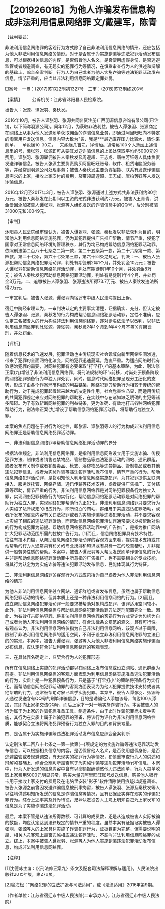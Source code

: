 # 【201926018】为他人诈骗发布信息构成非法利用信息网络罪 文/戴建军，陈青

【裁判要旨】

非法利用信息网络罪的客观行为方式除了自己非法利用信息网络的情形，还应包括为他人非法利用信息网络的情形。对于是否属于为实施诈骗等违法犯罪活动发布信息，可以根据相关信息的内容，是否假冒他人名义，是否使用虚假身份，是否逃避监管或者规避调查，有无现实的犯罪行为等情况，在慎重审查行为人的供述和辩解的基础上，综合全案判断。行为人为自己或者为他人实施诈骗等违法犯罪活动发布信息，情节严重的，应当以非法利用信息网络罪定罪处罚。

□案号　一审：(2017)苏1322刑初1327号　二审：(2018)苏13刑终203号

【案情】 　　公诉机关：江苏省沐阳县人民检察院。

被告人：张源、谭张羽、秦秋发。

2016年10月，被告人谭张羽、张源共同出资注册广西羽源信息咨询有限公司(已注销，以下简称羽源公司)。同年12月，为获取非法利益，被告人谭张羽、张源商定在网络上从事为他人发送刷单获取佣金的诈骗信息业务，即通过阿里旺旺向不特定的淘宝用户发送信息，信息内容大致为"亲，我是\*\*\*最近库存压力比较大，请你来刷单，一单能赚10-30元，一天能赚几百元，详情加。通常每100个人添加上述信息里的号，谭张羽、张源即可从要其发送诈骗信息的上家处获取平均约5000元的费用。谭张羽、张源雇佣被告人秦秋发及周遵超、王志成、唐柏芳钰等人具体负责发送诈骗信息。被告人张源主要负责购买阿里旺旺账号、软件、租赁电脑服务器等，并经常到羽源公司处理事务；被告人秦秋发主要负责招揽、联系有发送诈骗信息需求的上家，接收上家支付的费用，及带领周遵超、王志成、唐柏芳钰等人发送诈骗信息。

2016年12月至2017年3月，被告人谭张羽、张源通过上述方式共非法获利约80余万元，被告人秦秋发在此期间以工资的形式非法获利约2万元。被害人王青青、洪金爱因添加被告人谭张羽、张源等人组织发送的诈骗信息中的QQ号，后分别被骗31000元和30049元。

【审判】

沐阳县人民法院经审理认为，被告人谭张羽、张源、秦秋发以非法获利为目的，明知他人利用信息网络实施犯罪，仍为其犯罪提供广告推广帮助，情节严重，侵犯了国家对正常信息网络环境的管理秩序，其行为均已构成帮助信息网络犯罪活动罪。依照刑法第二百八十七条之二第一款，第二十五条第一款，第二十六条第一款、第四款，第二十七条，第六十七条第三款，第六十四条之规定，判决：一、被告人张源犯帮助信息网络犯罪活动罪，判处有期徒刑2年1个月，并处罚金10万元；被告人谭张羽犯帮助信息网络犯罪活动罪，判处有期徒刑1年10个月，并处罚金8万元；被告人秦秋发犯帮助信息网络犯罪活动罪，判处有期徒刑1年4个月，并处罚金3万元。二、追缴被告人谭张羽、张源违法所得73.7万元、被告人秦秋发违法所得2万元。

一审宣判后，被告人张源、谭张羽向宿迁市中级人民法院提出上诉。

宿迁中院经审理认为，一审判决认定的主要事实清楚，证据确实、充分，但认定被告人谭张羽、张源、秦秋发的行为构成帮助信息网络犯罪活动罪，定性不准确，应认定三名被告人的行为构成非法利用信息网络罪，遂对罪名依法予以改判，以非法利用信息网络罪判处张源、谭张羽、秦秋发2年1个月到1年4个月不等的有期徒刑，并处罚金。

【评析】

随着信息技术的飞速发展，犯罪活动也由传统现实社会领域向新型网络空间渗透，带来了犯罪的全面网络化演变，网络犯罪迅速蔓延，危害严重。为适应网络时代有效惩治犯罪的需要，对网络犯罪有必要采取"打早打小"的基本策略，为此，刑法修正案(九)增设了非法利用信息网络罪，将刑法规制的环节前移，对尚处于预备阶段的网络犯罪预备行为单独入罪处罚。同时，信息时代网络犯罪呈现分工细化的态势，形成了由各个作案环节构成的利益链条，网络犯罪的帮助行为相较于传统的帮助行为，对于完成犯罪起着越来越大的决定性作用，社会危害性凸显，而适用传统的共同犯罪规定来应对网络犯罪的帮助犯，在实践中存在诸如缺乏明确的主犯等诸多障碍。为了有效斩断网络犯罪的利益链条，更为准确、有效地打击各种网络犯罪帮助行为，刑法修正案(九)增设了帮助信息网络犯罪活动罪，将帮助行为独立入罪。

本案的焦点问题在于对行为的定性，即张源、谭张羽等人的行为构成非法利用信息网络罪还是帮助信息网络犯罪活动罪。

一、非法利用信息网络罪与帮助信息网络犯罪活动罪的界分

根据法律规定，非法利用信息网络罪，是指利用信息网络设立用于实施诈骗、传授犯罪方法、制作或者销售违禁物品、管制物品等违法犯罪活动的网站、通讯群组，或者发布有关制作或者销售毒品、枪支、淫秽物品等违禁物品、管制物品或者其他违法犯罪信息，或者为实施诈骗等违法犯罪活动发布信息，情节严重的行为。帮助信息网络犯罪活动罪，是指明知他人利用信息网络实施犯罪，为其犯罪提供互联网接入、服务器托管、网络存储、通讯传输等技术支持，或者提供广告推广、支付结算等帮助，情节严重的行为。非法利用信息网络罪是对网络犯罪预备行为独立入罪，实现网络犯罪预备行为的实行化，帮助信息网络犯罪活动罪是对网络犯罪的帮助行为独立入罪，实现网络犯罪帮助行为正犯化。非法利用信息网络罪只要求行为人实施了法律规定的相应行为，即所设立的网站、群组用于实施违法犯罪活动，或者所发布的信息内容有关违法犯罪或者为实施诈骗等违法犯罪活动，并不要求客观上实施了相应的违法犯罪活动，而帮助信息网络犯罪活动罪通常要求以被帮助对象的行为构成犯罪为前提。帮助信息网络犯罪活动罪中的广告推广，是指为推广网站扩大犯罪活动范围所需的投放广告行为。\[1\]而且，信息网络犯罪具有技术特性，往往有技术门槛，从帮助信息网络犯罪活动罪的客观方面来看，提供技术支持或其他帮助的行为人通常具有相关的专业技能和知识或者具有一定的经营基础，并非提供一般劳务性质的帮助。本案中，被告人谭张羽等人帮助发送刷单诈骗信息的行为并非是帮助信息网络犯罪活动罪中所意指的广告推广，也不需要相关的专业技能，将其行为认定为为实施诈骗等违法犯罪活动发布信息，更能体现其行为特征。

二、非法利用信息网络罪的客观行为方式应包括为自己或者为他人非法利用信息网络的情形

为他人非法利用信息网络设立网站、通讯群组或者发布信息，虽然也属于帮助信息网络犯罪活动的情形，但其本质上还是一种非法利用信息网络的行为。\[2\]而且，成立帮助信息网络犯罪活动罪一般要求被帮助对象构成犯罪，该罪适用空间较小。此外，非法利用信息网络罪与帮助信息网络犯罪活动罪的法定刑配置完全一致。因此，为有效打击网络犯罪，将非法利用信息网络罪的客观行为方式界定为包括为自己或者为他人非法利用信息网络的情形，符合法律条文规范的涵义，具有可行性。有观点认为，非法利用信息网络仅指为自己非法利用信息网络，该观点过于局限，限制了非法利用信息网络罪的适用空间，不利于设立非法利用信息网络罪的立法目的的实现。本案中，被告人谭张羽、张源等人为他人非法利用信息网络实施诈骗而发布信息，应认定符合非法利用信息网络罪的客观表现。

三、在具体罪名确定上，应契合行为人的犯罪形态

所有在信息网络上实施的犯罪活动都以在网络上发布信息或设立网站、通讯群组为前提。非法利用信息网络罪的客观方面表现为利用信息网络实施准备违法犯罪活动的行为，实质上是一种犯罪预备行为，只是基于"打早打小"的策略将预备行为实行化。而帮助信息网络犯罪活动罪的客观方面表现为为他人犯罪提供技术支持或者其他帮助的行为，通常被帮助对象已着手实施犯罪。本案中，被告人谭张羽、张源等人通过发送含有QQ号的刷单诈骗信息，目的是诱骗他人添加该号，每达100人添加，其即向上家移交该QQ号，而后上家才一对一地实施诈骗行为。本案被告人的行为属于为上家的诈骗犯罪准备工具、制造条件，由于此时诈骗犯罪尚未着手实施，其行为在实质上属于诈骗犯罪的预备，将该行为评价为非法利用信息网络性质，能够契合立法将网络犯罪预备行为独立入罪的目的和背景考量。

四、是否属于为实施诈骗等违法犯罪活动发布信息应综合全案判断

认定刑法第二百八十七条之一第一款第(一)项规定的为实施诈骗等违法犯罪活动发布信息，可以根据相关信息的内容，是否假冒他人名义，是否使用虚假身份，是否逃避监管或者规避调查，有无现实的犯罪行为等情况，在慎重审查行为人的供述和辩解的基础上，综合全案判断是否属于为实施诈骗等违法犯罪活动发布信息。本案中，行为人所发送的信息内容中含有以高额报酬诱惑他人违法刷单，行为人每单收取上家费用5000元明显异常，购买大量的阿里旺旺账号发送信息，购买他人银行卡用于接收上家支付的费用及在电脑里安装"影子"软件清除使用痕迹以规避调查。被告人张源之前曾因发送诈骗信息被刑事拘留，被告人谭张羽、张源及秦秋发等人以往均供述明知所发送的信息是诈骗信息等情况，且有证据证实存在现实的诈骗犯罪行为。综合上述事实及行为特征，足以认定被告人主观上明知自己为上家发布的信息是为了实施诈骗违法犯罪活动。

最后，本案不管是从违法所得数额、可计算的成员数，还是从造成被害人实际被骗的数额，均应认定达到法律规定的情节严重的程度。虽然本案有证据证实被告人谭张羽、张源等人的上家具体实施了诈骗犯罪行为，证据链更为完整，但需要说明的是，相关人员客观上是否实施相应违法犯罪活动，不影响非法利用信息网络罪的成立。综上，本案中被告人谭张羽、张源等人为他人实施诈骗违法犯罪活动发布信息，构成非法利用信息网络罪。

【注释】

\[1\]沈德咏主编：《〈刑法修正案九〉条文及配套司法解释理解与适用》，人民法院出版社2015年版，第270页。

\[2\]喻海松："网络犯罪的立法扩张与司法适用"，载《法律适用》2016年第9期。

（作者单位：江苏省宿迁市中级人民法院{二审承办人}，江苏省宿迁市中级人民法院）